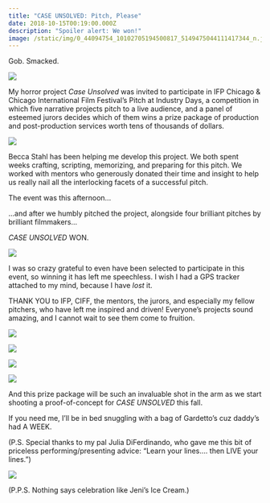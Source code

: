 ```yaml
---
title: "CASE UNSOLVED: Pitch, Please"
date: 2018-10-15T00:19:00.000Z
description: "Spoiler alert: We won!"
image: /static/img/0_44094754_10102705194500817_5149475044111417344_n.jpg
---
```

Gob. Smacked.

![](/static/img/44073575_10102706215419887_7394554543943450624_n.jpg)

My horror project *Case Unsolved* was invited to participate in IFP Chicago & Chicago International Film Festival’s Pitch at Industry Days, a competition in which five narrative projects pitch to a live audience, and a panel of esteemed jurors decides which of them wins a prize package of production and post-production services worth tens of thousands of dollars.

![](/static/img/44037141_10102705244111397_7977362433276641280_n.jpg)

Becca Stahl has been helping me develop this project. We both spent weeks crafting, scripting, memorizing, and preparing for this pitch. We worked with mentors who generously donated their time and insight to help us really nail all the interlocking facets of a successful pitch.

The event was this afternoon...

...and after we  humbly pitched the project, alongside four brilliant pitches by brilliant filmmakers...

*CASE UNSOLVED* WON.

![](/static/img/44028260_10102705194036747_5379740288233242624_n.jpg)

I was so crazy grateful to even have been selected to participate in this event, so winning it has left me speechless. I wish I had a GPS tracker attached to my mind, because I have *lost* it.

THANK YOU to IFP, CIFF, the mentors, the jurors, and especially my fellow pitchers, who have left me inspired and driven! Everyone’s projects sound amazing, and I cannot wait to see them come to fruition.

![](/static/img/44061657_10102705303936507_4122486722267185152_n.jpg)

![](/static/img/44080665_10102706215429867_4798268404312047616_n.jpg)



![](/static/img/44237384_10102705186227397_5006054850463531008_n.jpg)

![](/static/img/44076998_10102705186347157_1466989205715419136_n.jpg)

And this prize package will be such an invaluable shot in the arm as we start shooting a proof-of-concept for *CASE UNSOLVED* this fall.

If you need me, I’ll be in bed snuggling with a bag of Gardetto’s cuz daddy’s had A WEEK.

(P.S. Special thanks to my pal Julia DiFerdinando, who gave me this bit of priceless performing/presenting advice: “Learn your lines.... then LIVE your lines.”)

![](/static/img/44252407_10102705193996827_3305397532397404160_n.jpg)

(P.P.S. Nothing says celebration like Jeni’s Ice Cream.)